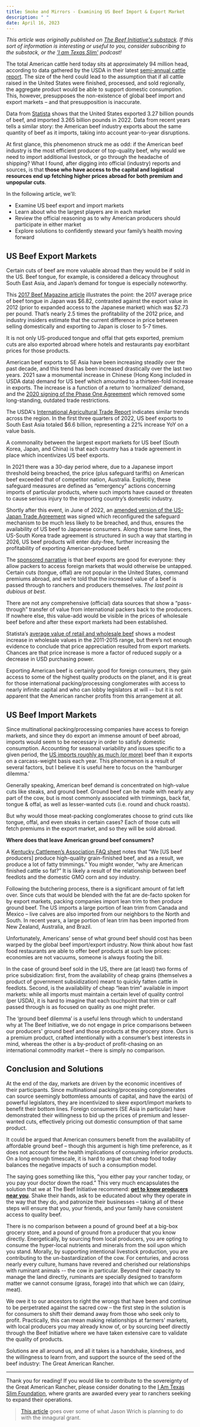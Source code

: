```yaml
---
title: Smoke and Mirrors - Examining US Beef Import & Export Market
description: " "
date: April 16, 2023
---
```


_This article was originally published on [The Beef Initiative's substack](https://texasslim.substack.com/p/smoke-and-mirrors-examining-us-beef#details). If this sort of information is interesting or useful to you, consider subscribing to the substack, or the ['I am Texas Slim'](https://podcasts.apple.com/us/podcast/i-am-texas-slim/id1594229507) podcast!_

The total American cattle herd today sits at approximately 94 million head, according to data gathered by the USDA in their latest [semi-annual cattle report](https://usda.library.cornell.edu/concern/publications/h702q636h). The size of the herd could lead to the assumption that if all cattle raised in the United States were finished, processed, and sold regionally, the aggregate product would be able to support domestic consumption. This, however, presupposes the non-existence of global beef import and export markets – and that presupposition is inaccurate.

Data from [Statista](https://www.statista.com/statistics/194702/us-total-beef-and-veal-imports-and-exports-since-2001/) shows that the United States exported 3.27 billion pounds of beef, and imported 3.265 billion pounds in 2022. Data from recent years tells a similar story: the American beef industry exports about the same quantity of beef as it imports, taking into account year-to-year disruptions.

At first glance, this phenomenon struck me as odd: if the American beef industry is the most efficient producer of top-quality beef, why would we need to import additional livestock, or go through the headache of shipping? What I found, after digging into official (industry) reports and sources, is that **those who have access to the capital and logistical resources end up fetching higher prices abroad for both premium and unpopular cuts**.

In the following article, we'll:

- Examine US beef export and import markets
- Learn about who the largest players are in each market
- Review the official reasoning as to why American producers should participate in either market
- Explore solutions to confidently steward your family’s health moving forward

## US Beef Export Markets

Certain cuts of beef are more valuable abroad than they would be if sold in the US. Beef tongue, for example, is considered a delicacy throughout South East Asia, and Japan’s demand for tongue is especially noteworthy.

This [2017 Beef Magazine article](https://www.beefmagazine.com/exports/japanese-market-delivers-outstanding-value-us-beef-tongue) illustrates the point: the 2017 average price of beef tongue in Japan was $6.82, contrasted against the export value in 2012 (prior to expanded access to the Japanese market) which was $2.73 per pound. That’s nearly 2.5 times the profitability of the 2012 price, and industry insiders estimate that the current difference in price between selling domestically and exporting to Japan is closer to 5-7 times.

It is not only US-produced tongue and offal that gets exported, premium cuts are also exported abroad where hotels and restaurants pay exorbitant prices for those products.

American beef exports to SE Asia have been increasing steadily over the past decade, and this trend has been increased drastically over the last two years. 2021 saw a monumental increase in Chinese (Hong Kong included in USDA data) demand for US beef which amounted to a thirteen-fold increase in exports. The increase is a function of a return to ‘normalized’ demand, and the [2020 signing of the Phase One Agreement](https://www.fas.usda.gov/topics/china-phase-one-agreement) which removed some long-standing, outdated trade restrictions.

The USDA's [International Agricultural Trade Report](https://www.fas.usda.gov/data/us-beef-exports-east-asia-record-pace) indicates similar trends across the region. In the first three quarters of 2022, US beef exports to South East Asia totaled $6.6 billion, representing a 22% increase YoY on a value basis.

A commonality between the largest export markets for US beef (South Korea, Japan, and China) is that each country has a trade agreement in place which incentivizes US beef exports.

In 2021 there was a 30-day period where, due to a Japanese import threshold being breached, the price (plus safeguard tariffs) on American beef exceeded that of competitor nation, Australia. Explicitly, these safeguard measures are defined as “emergency” actions concerning imports of particular products, where such imports have caused or threaten to cause serious injury to the importing country’s domestic industry.

Shortly after this event, in June of 2022, an [amended version of the US-Japan Trade Agreement](https://ustr.gov/about-us/policy-offices/press-office/press-releases/2022/march/united-states-and-japan-reach-agreement-increase-beef-safeguard-trigger-level-under-us-japan-trade) was signed which reconfigured the safeguard mechanism to be much less likely to be breached, and thus, ensures the availability of US beef to Japanese consumers. Along those same lines, the US-South Korea trade agreement is structured in such a way that starting in 2026, US beef products will enter duty-free, further increasing the profitability of exporting American-produced beef.

The [sponsored narrative](https://www.drovers.com/news/beef-production/beef-exports-critical-role-producers-processors) is that beef exports are good for everyone: they allow packers to access foreign markets that would otherwise be untapped. Certain cuts (tongue, offal) are not popular in the United States, command premiums abroad, and we’re told that the increased value of a beef is passed through to ranchers and producers themselves. _The last point is dubious at best_.

There are not any comprehensive (official) data sources that show a “pass-through” transfer of value from international packers back to the producers. If nowhere else, this value-add would be visible in the prices of wholesale beef before and after these export markets had been established.

Statista’s [average value of retail and wholesale beef](https://www.statista.com/statistics/219010/us-annual-average-value-of-retail-and-wholesale-beef-since-2006/) shows a modest increase in wholesale values in the 2011-2015 range, but there’s not enough evidence to conclude that price appreciation resulted from export markets. Chances are that price increase is more a factor of reduced supply or a decrease in USD purchasing power.

Exporting American beef is certainly good for foreign consumers, they gain access to some of the highest quality products on the planet, and it is great for those international packing/processing conglomerates with access to nearly infinite capital and who can lobby legislators at will -- but it is not apparent that the American rancher profits from this arrangement at all.

## US Beef Import Markets

Since multinational packing/processing companies have access to foreign markets, and since they do export an immense amount of beef abroad, imports would seem to be necessary in order to satisfy domestic consumption. Accounting for seasonal variability and issues specific to a given period, the [US imports roughly as much (or more)](https://www.ers.usda.gov/webdocs/charts/104786/Fig2_BeefTrade.png?v=5889.6) beef than it exports on a carcass-weight basis each year. This phenomenon is a result of several factors, but I believe it is useful here to focus on the ‘hamburger dilemma.’

Generally speaking, American beef demand is concentrated on high-value cuts like steaks, and ground beef. Ground beef can be made with nearly any part of the cow, but is most commonly associated with trimmings, back fat, tongue & offal, as well as lesser-wanted cuts (i.e. round and chuck roasts).

But why would those meat-packing conglomerates choose to grind cuts like tongue, offal, and even steaks in certain cases? Each of those cuts will fetch premiums in the export market, and so they will be sold abroad.

**Where does that leave American ground beef consumers?**

A [Kentucky Cattlemen’s Association FAQ sheet](https://kycattle.org/pdf/2020/05-12/FAQ-Imports-Exports.pdf) notes that “We [US beef producers] produce high-quality grain-finished beef, and as a result, we produce a lot of fatty trimmings.” You might wonder, “why are American finished cattle so fat?” It is likely a result of the relationship between beef feedlots and the domestic GMO corn and soy industry.

Following the butchering process, there is a significant amount of fat left over. Since cuts that would be blended with the fat are de-facto spoken for by export markets, packing companies import lean trim to then produce ground beef. The US imports a large portion of lean trim from Canada and Mexico – live calves are also imported from our neighbors to the North and South. In recent years, a large portion of lean trim has been imported from New Zealand, Australia, and Brazil.

Unfortunately, Americans’ sense of what ground beef should cost has been warped by the global beef import/export industry. Now think about how fast food restaurants are able to offer beef products at such low prices: economies are not vacuums, someone is always footing the bill.

In the case of ground beef sold in the US, there are (at least) two forms of price subsidization: first, from the availability of cheap grains (themselves a product of government subsidization) meant to quickly fatten cattle in feedlots. Second, is the availability of cheap “lean trim” available in import markets: while all imports must maintain a certain level of quality control (per USDA), it is hard to imagine that each touchpoint that trim or calf passed through is as focused on quality as one might prefer.

The ‘ground beef dilemma’ is a useful lens through which to understand why at The Beef Initiative, we do not engage in price comparisons between our producers' ground beef and those products at the grocery store. Ours is a premium product, crafted intentionally with a consumer’s best interests in mind, whereas the other is a by-product of profit-chasing on an international commodity market – there is simply no comparison.

## Conclusion and Solutions

At the end of the day, markets are driven by the economic incentives of their participants. Since multinational packing/processing conglomerates can source seemingly bottomless amounts of capital, and have the ear(s) of powerful legislators, they are incentivized to skew export/import markets to benefit their bottom lines. Foreign consumers (SE Asia in particular) have demonstrated their willingness to bid up the prices of premium and lesser-wanted cuts, effectively pricing out domestic consumption of that same product.

It could be argued that American consumers benefit from the availability of affordable ground beef – though this argument is high time preference, as it does not account for the health implications of consuming inferior products. On a long enough timescale, it is hard to argue that cheap food today balances the negative impacts of such a consumption model.

The saying goes something like this, “you either pay your rancher today, or you pay your doctor down the road.” This very much encapsulates the solution that we at The Beef Initiative recommend: **[get to know producers near you](https://beefinitiative.com/producers)**. Shake their hands, ask to be educated about why they operate in the way that they do, and patronize their businesses – taking all of these steps will ensure that you, your friends, and your family have consistent access to quality beef.

There is no comparison between a pound of ground beef at a big-box grocery store, and a pound of ground from a producer that you know directly. Energetically, by sourcing from local producers, you are opting to consume the hyper-local nutrients and minerals from the soil upon which you stand. Morally, by supporting intentional livestock production, you are contributing to the un-bastardization of the cow. For centuries, and across nearly every culture, humans have revered and cherished our relationships with ruminant animals -- the cow in particular. Beyond their capacity to manage the land directly, ruminants are specially designed to transform matter we cannot consume (grass, forage) into that which we can (dairy, meat).

We owe it to our ancestors to right the wrongs that have been and continue to be perpetrated against the sacred cow – the first step in the solution is for consumers to shift their demand away from those who seek only to profit. Practically, this can mean making relationships at farmers' markets, with local producers you may already know of, or by sourcing beef directly through the Beef Initiative where we have taken extensive care to validate the quality of products.

Solutions are all around us, and all it takes is a handshake, kindness, and the willingness to learn from, and support the source of the seed of the beef industry: The Great American Rancher.

---

Thank you for reading! If you would like to contribute to the sovereignty of the Great American Rancher, please consider donating to the [I Am Texas Slim Foundation](https://producers.beefinitiative.com/donate), where grants are awarded every year to ranchers seeking to expand their operations.

> [This article](/posts/tbi-2022-year-review) goes over some of what Jason Wrich is planning to do with the innagural grant.
